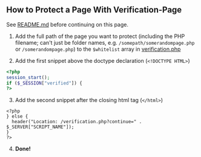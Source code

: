 ## How to Protect a Page With Verification-Page

See  [README.md](README.md) before continuing on this page.

1. Add the full path of the page you want to protect (including the PHP filename; can't just be folder names, e.g. `/somepath/somerandompage.php` or `/somerandompage.php`) to the `$whitelist` array in [verification.php](verification.php#L12)

2. Add the first snippet above the doctype declaration (`<!DOCTYPE HTML>`)

```php
<?php
session_start();
if ($_SESSION["verified"]) {
?>
```

3. Add the second snippet after the closing html tag (`</html>`)

```
<?php
} else {
  header("Location: /verification.php?continue=" . $_SERVER["SCRIPT_NAME"]);
}
?>
```

4. **Done!**
